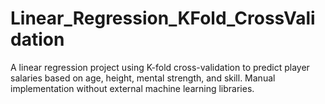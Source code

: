 # Linear_Regression_KFold_CrossValidation
A linear regression project using K-fold cross-validation to predict player salaries based on age, height, mental strength, and skill. Manual implementation without external machine learning libraries.
